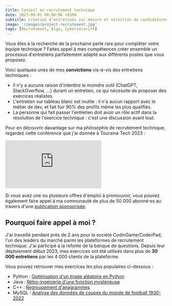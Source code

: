 ```yaml
---
title: Conseil en recrutement technique
date: 2023-09-01 08:00:06 +0100
subtitle: Création d'entretiens sur mesure et sélection de candidatures.
image: '/images/project-recrutement.jpg'
tags: [Recrutement, Algo, Cybersécurité]
---
```


Vous êtes à la recherche de la prochaine perle rare pour compléter votre équipe technique ? Faites appel à mes compétences créer ensemble un processus d'entretiens parfaitement adapté aux différents postes que vous proposez.

Voici quelques unes de mes **convictions** vis-à-vis des entretiens techniques :
- Il n'y a aucune raison d'interdire le moindre outil (ChatGPT, StackOverflow, ...) durant un entretien, ce qui nécessite de proposer des exercices réalistes.
- L'entretien sur tableau blanc est inutile : il n'a aucun rapport avec le métier de dev, et fait fuir 90% des profils même les plus qualifiés.
- La personne qui fait passer l'entretien doit avoir un rôle actif dans la résolution de l'exercice technique : c'est une discussion avant tout.

Pour en découvrir davantage sur ma philosophie de recrutement technique, regardez cette conférence que j'ai donnée à Touraine Tech 2023 :

<p><iframe src="https://www.youtube.com/embed/3s6ua93Fa7o" frameborder="0" allowfullscreen></iframe></p>

Si vous avez une ou plusieurs offres d'emploi à promouvoir, vous pouvez également faire appel à ma communauté de plus de 50 000 abonné·es au travers d'une [publication sponsorisée](/project/sponsoring).

## **Pourquoi faire appel à moi ?**

J'ai travaillé pendant près de 2 ans pour la société CodinGame/CoderPad, l'un des leaders du marché parmi les plateformes de recrutement technique. J'ai participé à la refonte de la banque de questions. Depuis leur déploiement début 2023, mes exercices ont été utilisés dans plus de **30 000 entretiens** par les 4 000 clients de la plateforme.

Vous pouvez retrouver mes exercices les plus populaires ci-dessous :
- Python : [Optimisation d'un tirage aléatoire en Python](https://coderpad.io/languages/python-3/)
- Java : [Rétro-ingénierie d'une fonction mystérieuse](https://coderpad.io/languages/java/)
- C++ : [Regroupement d'anagrammes](https://coderpad.io/languages/cpp/)
- MySQL : [Analyse des données de coupes du monde de football 1930-2022](https://coderpad.io/languages/mysql/)

